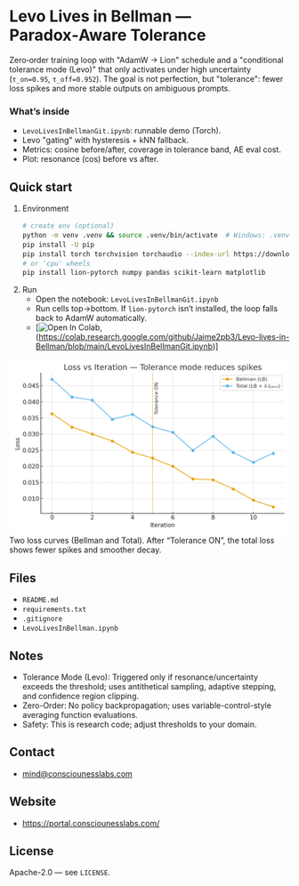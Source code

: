# Levo Lives in Bellman — Paradox‑Aware Tolerance

Zero‑order training loop with "AdamW → Lion" schedule and a "conditional tolerance mode (Levo)" that only activates under high uncertainty (`τ_on=0.95`, `τ_off=0.952`). The goal is not perfection, but "tolerance": fewer loss spikes and more stable outputs on ambiguous prompts.

### What’s inside
- `LevoLivesInBellmanGit.ipynb`: runnable demo (Torch).  
- Levo "gating" with hysteresis + kNN fallback.  
- Metrics: cosine before/after, coverage in tolerance band, AE eval cost.
- Plot: resonance (cos) before vs after.

## Quick start
1. Environment
   ```bash
   # create env (optional)
   python -m venv .venv && source .venv/bin/activate  # Windows: .venv\Scripts\activate
   pip install -U pip
   pip install torch torchvision torchaudio --index-url https://download.pytorch.org/whl/cu121  
   # or 'cpu' wheels
   pip install lion-pytorch numpy pandas scikit-learn matplotlib
   ```
2. Run
   - Open the notebook: `LevoLivesInBellmanGit.ipynb`
   - Run cells top→bottom. If `lion-pytorch` isn’t installed, the loop falls back to AdamW automatically.
   - [![  Open In Colab  ](https://colab.research.google.com/assets/colab-badge.svg), (https://colab.research.google.com/github/Jaime2pb3/Levo-lives-in-Bellman/blob/main/LevoLivesInBellmanGit.ipynb)]

![Loss vs Iteration — Tolerance mode reduces spikes](loss_tolerance_plot.png)
Two loss curves (Bellman and Total). After “Tolerance ON”, the total loss shows fewer spikes and smoother decay.

## Files
- `README.md`
- `requirements.txt` 
- `.gitignore` 
- `LevoLivesInBellman.ipynb` 

## Notes
- Tolerance Mode (Levo): Triggered only if resonance/uncertainty exceeds the threshold; uses antithetical sampling, adaptive stepping, and confidence region clipping.
- Zero-Order: No policy backpropagation; uses variable-control-style averaging function evaluations.
- Safety: This is research code; adjust thresholds to your domain.

## Contact
- mind@consciounesslabs.com

## Website
- https://portal.consciounesslabs.com/
## License
Apache-2.0 — see `LICENSE`.
